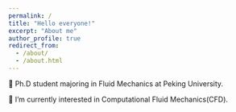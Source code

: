 ```yaml
---
permalink: /
title: "Hello everyone!"
excerpt: "About me"
author_profile: true
redirect_from: 
  - /about/
  - /about.html
---
```


👋 Ph.D student majoring in Fluid Mechanics at Peking University.

🌱 I’m currently interested in Computational Fluid Mechanics(CFD).
